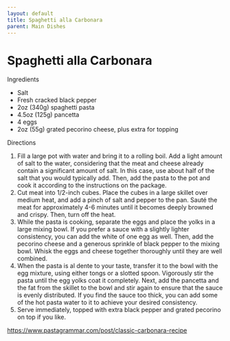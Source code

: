 ```yaml
---
layout: default
title: Spaghetti alla Carbonara
parent: Main Dishes
---
```

# Spaghetti alla Carbonara

Ingredients
  * Salt
  * Fresh cracked black pepper
  * 2oz (340g) spaghetti pasta
  * 4.5oz (125g) pancetta
  * 4 eggs
  * 2oz (55g) grated pecorino cheese, plus extra for topping

Directions
  1. Fill a large pot with water and bring it to a rolling boil. Add a light amount of salt to the water, considering that the meat and cheese already contain a significant amount of salt. In this case, use about half of the salt that you would typically add. Then, add the pasta to the pot and cook it according to the instructions on the package.
  2. Cut meat into 1/2-inch cubes. Place the cubes in a large skillet over medium heat, and add a pinch of salt and pepper to the pan. Sauté the meat for approximately 4-6 minutes until it becomes deeply browned and crispy. Then, turn off the heat.
  3. While the pasta is cooking, separate the eggs and place the yolks in a large mixing bowl. If you prefer a sauce with a slightly lighter consistency, you can add the white of one egg as well. Then, add the pecorino cheese and a generous sprinkle of black pepper to the mixing bowl. Whisk the eggs and cheese together thoroughly until they are well combined.
  4. When the pasta is al dente to your taste, transfer it to the bowl with the egg mixture, using either tongs or a slotted spoon. Vigorously stir the pasta until the egg yolks coat it completely. Next, add the pancetta and the fat from the skillet to the bowl and stir again to ensure that the sauce is evenly distributed. If you find the sauce too thick, you can add some of the hot pasta water to it to achieve your desired consistency.
  5. Serve immediately, topped with extra black pepper and grated pecorino on top if you like.

<https://www.pastagrammar.com/post/classic-carbonara-recipe>